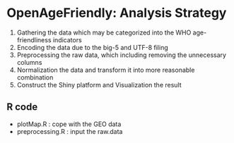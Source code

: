 # OpenAgeFriendly: Analysis Strategy

1. Gathering the data which may be categorized into the WHO age-friendliness indicators
2. Encoding the data due to the big-5 and UTF-8 filing
3. Preprocessing the raw data, which including removing the unnecessary columns
4. Normalization the data and transform it into more reasonable combination
5. Construct the Shiny platform and Visualization the result

## R code

- plotMap.R : cope with the GEO data
- preprocessing.R : input the raw.data
